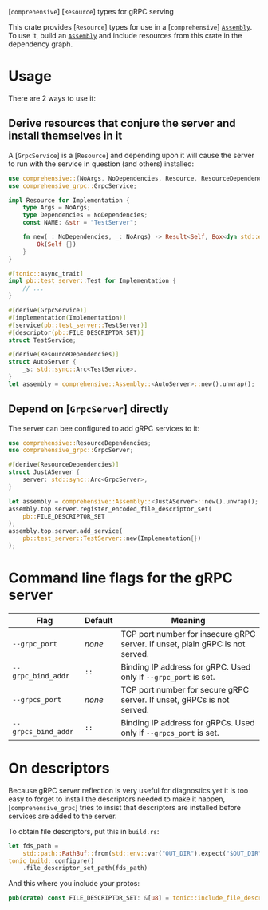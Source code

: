 <!-- cargo-rdme start -->

[`comprehensive`] [`Resource`] types for gRPC serving

This crate provides [`Resource`] types for use in a [`comprehensive`]
[`Assembly`]. To use it, build an [`Assembly`] and include resources
from this crate in the dependency graph.

# Usage

There are 2 ways to use it:

## Derive resources that conjure the server and install themselves in it

A [`GrpcService`] is a [`Resource`] and depending upon it will cause
the server to run with the service in question (and others) installed:

```rust
use comprehensive::{NoArgs, NoDependencies, Resource, ResourceDependencies};
use comprehensive_grpc::GrpcService;

impl Resource for Implementation {
    type Args = NoArgs;
    type Dependencies = NoDependencies;
    const NAME: &str = "TestServer";

    fn new(_: NoDependencies, _: NoArgs) -> Result<Self, Box<dyn std::error::Error>> {
        Ok(Self {})
    }
}

#[tonic::async_trait]
impl pb::test_server::Test for Implementation {
    // ...
}

#[derive(GrpcService)]
#[implementation(Implementation)]
#[service(pb::test_server::TestServer)]
#[descriptor(pb::FILE_DESCRIPTOR_SET)]
struct TestService;

#[derive(ResourceDependencies)]
struct AutoServer {
    _s: std::sync::Arc<TestService>,
}
let assembly = comprehensive::Assembly::<AutoServer>::new().unwrap();
```

## Depend on [`GrpcServer`] directly

The server can bee configured to add gRPC services to it:

```rust
use comprehensive::ResourceDependencies;
use comprehensive_grpc::GrpcServer;

#[derive(ResourceDependencies)]
struct JustAServer {
    server: std::sync::Arc<GrpcServer>,
}

let assembly = comprehensive::Assembly::<JustAServer>::new().unwrap();
assembly.top.server.register_encoded_file_descriptor_set(
    pb::FILE_DESCRIPTOR_SET
);
assembly.top.server.add_service(
    pb::test_server::TestServer::new(Implementation{})
);
```

# Command line flags for the gRPC server

| Flag                | Default    | Meaning                 |
|---------------------|------------|-------------------------|
| `--grpc_port`       | *none*     | TCP port number for insecure gRPC server. If unset, plain gRPC is not served. |
| `--grpc_bind_addr`  | `::`       | Binding IP address for gRPC. Used only if `--grpc_port` is set. |
| `--grpcs_port`      | *none*     | TCP port number for secure gRPC server. If unset, gRPCs is not served. |
| `--grpcs_bind_addr` | `::`       | Binding IP address for gRPCs. Used only if `--grpcs_port` is set. |

# On descriptors

Because gRPC server reflection is very useful for diagnostics yet it is
too easy to forget to install the descriptors needed to make it happen,
[`comprehensive_grpc`] tries to insist that descriptors are installed
before services are added to the server.

To obtain file descriptors, put this in `build.rs`:

```rust
let fds_path =
    std::path::PathBuf::from(std::env::var("OUT_DIR").expect("$OUT_DIR")).join("fdset.bin");
tonic_build::configure()
    .file_descriptor_set_path(fds_path)
```

And this where you include your protos:

```rust
pub(crate) const FILE_DESCRIPTOR_SET: &[u8] = tonic::include_file_descriptor_set!("fdset");
```

[`Assembly`]: comprehensive::Assembly

<!-- cargo-rdme end -->
